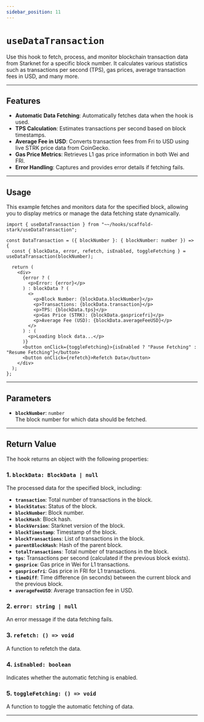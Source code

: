 ```yaml
---
sidebar_position: 11
---
```


# `useDataTransaction`

Use this hook to fetch, process, and monitor blockchain transaction data from Starknet for a specific block number. It calculates various statistics such as transactions per second (TPS), gas prices, average transaction fees in USD, and many more.

---

## Features

- **Automatic Data Fetching**: Automatically fetches data when the hook is used.
- **TPS Calculation**: Estimates transactions per second based on block timestamps.
- **Average Fee in USD**: Converts transaction fees from Fri to USD using live STRK price data from CoinGecko.
- **Gas Price Metrics**: Retrieves L1 gas price information in both Wei and FRI.
- **Error Handling**: Captures and provides error details if fetching fails.

---

## Usage

This example fetches and monitors data for the specified block,
allowing you to display metrics or manage the data fetching state dynamically.

```tsx
import { useDataTransaction } from "~~/hooks/scaffold-stark/useDataTransaction";

const DataTransaction = ({ blockNumber }: { blockNumber: number }) => {
  const { blockData, error, refetch, isEnabled, toggleFetching } = useDataTransaction(blockNumber);

  return (
    <div>
      {error ? (
        <p>Error: {error}</p>
      ) : blockData ? (
        <>
          <p>Block Number: {blockData.blockNumber}</p>
          <p>Transactions: {blockData.transaction}</p>
          <p>TPS: {blockData.tps}</p>
          <p>Gas Price (STRK): {blockData.gaspricefri}</p>
          <p>Average Fee (USD): {blockData.averageFeeUSD}</p>
        </>
      ) : (
        <p>Loading block data...</p>
      )}
      <button onClick={toggleFetching}>{isEnabled ? "Pause Fetching" : "Resume Fetching"}</button>
      <button onClick={refetch}>Refetch Data</button>
    </div>
  );
};
```

---

## Parameters

- **`blockNumber`**: `number`  
  The block number for which data should be fetched.

---

## Return Value

The hook returns an object with the following properties:

### 1. `blockData: BlockData | null`

The processed data for the specified block, including:

- **`transaction`**: Total number of transactions in the block.
- **`blockStatus`**: Status of the block.
- **`blockNumber`**: Block number.
- **`blockHash`**: Block hash.
- **`blockVersion`**: Starknet version of the block.
- **`blockTimestamp`**: Timestamp of the block.
- **`blockTransactions`**: List of transactions in the block.
- **`parentBlockHash`**: Hash of the parent block.
- **`totalTransactions`**: Total number of transactions in the block.
- **`tps`**: Transactions per second (calculated if the previous block exists).
- **`gasprice`**: Gas price in Wei for L1 transactions.
- **`gaspricefri`**: Gas price in FRI for L1 transactions.
- **`timeDiff`**: Time difference (in seconds) between the current block and the previous block.
- **`averageFeeUSD`**: Average transaction fee in USD.

### 2. `error: string | null`

An error message if the data fetching fails.

### 3. `refetch: () => void`

A function to refetch the data.

### 4. `isEnabled: boolean`

Indicates whether the automatic fetching is enabled.

### 5. `toggleFetching: () => void`

A function to toggle the automatic fetching of data.

---
